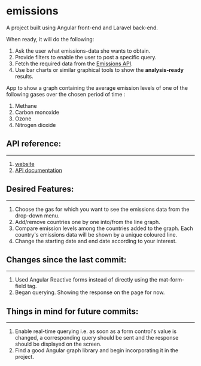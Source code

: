 # emissions

A project built using Angular front-end and Laravel back-end.

When ready, it will do the following: 
1. Ask the user what emissions-data she wants to obtain.
2. Provide filters to enable the user to post a specific query.
3. Fetch the required data from the [Emissions API](https://api.v2.emissions-api.org/ui/).
4. Use bar charts or similar graphical tools to show the **analysis-ready** results.

App to show a graph containing the average emission levels of one of the following gases over the chosen period of time : 
1. Methane
2. Carbon monoxide
3. Ozone
4. Nitrogen dioxide

## API reference:
---
1. [website](https://emissions-api.org/)
2. [API documentation](https://api.v2.emissions-api.org/ui/)

## Desired Features:
---
1. Choose the gas for which you want to see the emissions data
    from the drop-down menu.
2. Add/remove countries one by one into/from the line graph.
3. Compare emission levels among the countries added to the graph. 
    Each country's emissions data will be shown by a unique coloured line.
4. Change the starting date and end date according to your interest.

## Changes since the last commit: 
---
1. Used Angular Reactive forms instead of directly using the mat-form-field tag.
2. Began querying. Showing the response on the page for now.

## Things in mind for future commits:
---
1. Enable real-time querying i.e. as soon as a form control's value is changed, a corresponding query should be sent and the response should be displayed on the screen.
2. Find a good Angular graph library and begin incorporating it in the project.